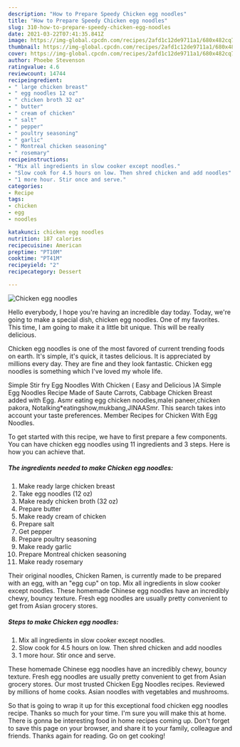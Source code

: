```yaml
---
description: "How to Prepare Speedy Chicken egg noodles"
title: "How to Prepare Speedy Chicken egg noodles"
slug: 310-how-to-prepare-speedy-chicken-egg-noodles
date: 2021-03-22T07:41:35.841Z
image: https://img-global.cpcdn.com/recipes/2afd1c12de9711a1/680x482cq70/chicken-egg-noodles-recipe-main-photo.jpg
thumbnail: https://img-global.cpcdn.com/recipes/2afd1c12de9711a1/680x482cq70/chicken-egg-noodles-recipe-main-photo.jpg
cover: https://img-global.cpcdn.com/recipes/2afd1c12de9711a1/680x482cq70/chicken-egg-noodles-recipe-main-photo.jpg
author: Phoebe Stevenson
ratingvalue: 4.6
reviewcount: 14744
recipeingredient:
- " large chicken breast"
- " egg noodles 12 oz"
- " chicken broth 32 oz"
- " butter"
- " cream of chicken"
- " salt"
- " pepper"
- " poultry seasoning"
- " garlic"
- " Montreal chicken seasoning"
- " rosemary"
recipeinstructions:
- "Mix all ingredients in slow cooker except noodles."
- "Slow cook for 4.5 hours on low. Then shred chicken and add noodles"
- "1 more hour. Stir once and serve."
categories:
- Recipe
tags:
- chicken
- egg
- noodles

katakunci: chicken egg noodles 
nutrition: 187 calories
recipecuisine: American
preptime: "PT10M"
cooktime: "PT41M"
recipeyield: "2"
recipecategory: Dessert

---
```



![Chicken egg noodles](https://img-global.cpcdn.com/recipes/2afd1c12de9711a1/680x482cq70/chicken-egg-noodles-recipe-main-photo.jpg)

Hello everybody, I hope you're having an incredible day today. Today, we're going to make a special dish, chicken egg noodles. One of my favorites. This time, I am going to make it a little bit unique. This will be really delicious.

Chicken egg noodles is one of the most favored of current trending foods on earth. It's simple, it's quick, it tastes delicious. It is appreciated by millions every day. They are fine and they look fantastic. Chicken egg noodles is something which I've loved my whole life.

Simple Stir fry Egg Noodles With Chicken ( Easy and Delicious )A Simple Egg Noodles Recipe Made of Saute Carrots, Cabbage Chicken Breast added with Egg. Asmr eating egg chicken noodles,malei paneer,chicken pakora, Notalking*eatingshow,mukbang,JINAASmr. This search takes into account your taste preferences. Member Recipes for Chicken With Egg Noodles.


To get started with this recipe, we have to first prepare a few components. You can have chicken egg noodles using 11 ingredients and 3 steps. Here is how you can achieve that.

<!--inarticleads1-->

##### The ingredients needed to make Chicken egg noodles:

1. Make ready  large chicken breast
1. Take  egg noodles (12 oz)
1. Make ready  chicken broth (32 oz)
1. Prepare  butter
1. Make ready  cream of chicken
1. Prepare  salt
1. Get  pepper
1. Prepare  poultry seasoning
1. Make ready  garlic
1. Prepare  Montreal chicken seasoning
1. Make ready  rosemary


Their original noodles, Chicken Ramen, is currently made to be prepared with an egg, with an &#34;egg cup&#34; on top. Mix all ingredients in slow cooker except noodles. These homemade Chinese egg noodles have an incredibly chewy, bouncy texture. Fresh egg noodles are usually pretty convenient to get from Asian grocery stores. 

<!--inarticleads2-->

##### Steps to make Chicken egg noodles:

1. Mix all ingredients in slow cooker except noodles.
1. Slow cook for 4.5 hours on low. Then shred chicken and add noodles
1. 1 more hour. Stir once and serve.


These homemade Chinese egg noodles have an incredibly chewy, bouncy texture. Fresh egg noodles are usually pretty convenient to get from Asian grocery stores. Our most trusted Chicken Egg Noodles recipes. Reviewed by millions of home cooks. Asian noodles with vegetables and mushrooms. 

So that is going to wrap it up for this exceptional food chicken egg noodles recipe. Thanks so much for your time. I'm sure you will make this at home. There is gonna be interesting food in home recipes coming up. Don't forget to save this page on your browser, and share it to your family, colleague and friends. Thanks again for reading. Go on get cooking!
